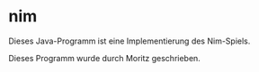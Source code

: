 # nim

Dieses Java-Programm ist eine Implementierung des Nim-Spiels.

Dieses Programm wurde durch Moritz geschrieben.